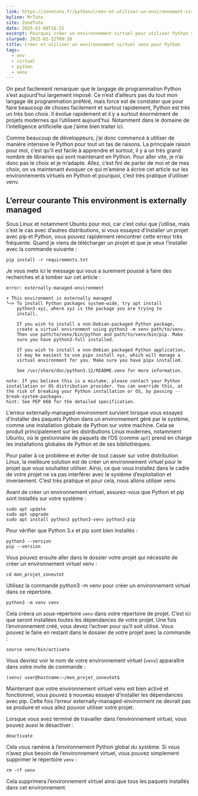 ```yaml
---
link: https://zonetuto.fr/python/creer-et-utiliser-un-environnement-virtuel-venv-pour-python/
byline: MrTuto
site: ZoneTuto
date: 2025-01-08T16:21
excerpt: Pourquoi créer un environnement virtuel pour utiliser Python sans se soucier de la version des dépendances installées avec pip
slurped: 2025-02-22T09:20
title: Créer et utiliser un environnement virtuel venv pour Python
tags:
  - env
  - virtual
  - python
  - venv
---
```


On peut facilement remarquer que le langage de programmation Python s’est aujourd’hui largement imposé. Ce n’est d’ailleurs pas du tout mon langage de programmation préféré, mais force est de constater que pour faire beaucoup de choses facilement et surtout rapidement, Python est très un très bon choix. Il évolue rapidement et il y a surtout énormément de projets modernes qui l’utilisent aujourd’hui. Notamment dans le domaine de l’intelligence artificielle que j’aime bien traiter ici.

Comme beaucoup de développeurs, j’ai donc commencé à utiliser de manière intensive le Python pour tout un tas de raisons. La principale raison pour moi, c’est qu’il est facile à apprendre et surtout, il y a un très grand nombre de librairies qui sont maintenant en Python. Pour aller vite, je n’ai donc pas le choix et je m’adapte. Allez, c’est fini de parler de moi et de mes choix, on va maintenant évoquer ce qui m’amène à écrire cet article sur les environnements virtuels en Python et pourquoi, c’est très pratique d’utiliser venv.

## L’erreur courante This environment is externally managed

Sous Linux et notamment Ubuntu pour moi, car c’est celui que j’utilise, mais c’est le cas avec d’autres distributions, si vous essayez d’installer un projet avec pip et Python, vous pouvez rapidement rencontrer cette erreur très fréquente. Quand je viens de télécharger un projet et que je veux l’installer avec la commande suivante :

```
pip install -r requirements.txt
```

Je vous mets ici le message qui vous a surement poussé à faire des recherches et à tomber sur cet article :

```
error: externally-managed-environment

× This environment is externally managed
╰─> To install Python packages system-wide, try apt install
    python3-xyz, where xyz is the package you are trying to
    install.
   
    If you wish to install a non-Debian-packaged Python package,
    create a virtual environment using python3 -m venv path/to/venv.
    Then use path/to/venv/bin/python and path/to/venv/bin/pip. Make
    sure you have python3-full installed.
   
    If you wish to install a non-Debian packaged Python application,
    it may be easiest to use pipx install xyz, which will manage a
    virtual environment for you. Make sure you have pipx installed.
   
    See /usr/share/doc/python3.12/README.venv for more information.

note: If you believe this is a mistake, please contact your Python installation or OS distribution provider. You can override this, at the risk of breaking your Python installation or OS, by passing --break-system-packages.
hint: See PEP 668 for the detailed specification.
```

L’erreur externally-managed-environment survient lorsque vous essayez d’installer des paquets Python dans un environnement géré par le système, comme une installation globale de Python sur votre machine. Cela se produit principalement sur les distributions Linux modernes, notamment Ubuntu, où le gestionnaire de paquets de l’OS (comme `apt`) prend en charge les installations globales de Python et de ses bibliothèques.

Pour palier à ce problème et éviter de tout casser sur votre distribution Linux, la meilleure solution est de créer un environnement virtuel pour le projet que vous souhaitez utiliser. Ainsi, ce que vous installez dans le cadre de votre projet ne va pas interférer avec le système d’exploitation et inversement. C’est très pratique et pour cela, nous allons utiliser venv.

Avant de créer un environnement virtuel, assurez-vous que Python et pip sont installés sur votre système :

```
sudo apt update 
sudo apt upgrade
sudo apt install python3 python3-venv python3-pip
```

Pour vérifier que Python 3.x et pip sont bien installés :

```
python3 --version
pip --version
```

Vous pouvez ensuite aller dans le dossier votre projet qui nécessite de créer un environnement virtuel venv :

```
cd mon_projet_zoneutot
```

Utilisez la commande python3 -m venv pour créer un environnement virtuel dans ce répertoire.

```
python3 -m venv venv
```

Cela créera un sous-répertoire `venv` dans votre répertoire de projet. C’est ici que seront installées toutes les dépendances de votre projet. Une fois l’environnement créé, vous devez l’activer pour qu’il soit utilisé. Vous pouvez le faire en restant dans le dossier de votre projet avec la commande :

```
source venv/bin/activate
```

Vous devriez voir le nom de votre environnement virtuel (`venv`) apparaître dans votre invite de commande :

```
(venv) user@hostname:~/mon_projet_zoneutot$
```

Maintenant que votre environnement virtuel venv est bien activé et fonctionnel, vous pouvez à nouveau essayer d’installer les dépendances avec pip. Cette fois l’erreur externally-managed-environment ne devrait pas se produire et vous allez pouvoir utiliser votre projet.

Lorsque vous avez terminé de travailler dans l’environnement virtuel, vous pouvez aussi le désactiver :

```
deactivate
```

Cela vous ramène à l’environnement Python global du système. Si vous n’avez plus besoin de l’environnement virtuel, vous pouvez simplement supprimer le répertoire `venv` :

```
rm -rf venv
```

Cela supprimera l’environnement virtuel ainsi que tous les paquets installés dans cet environnement.